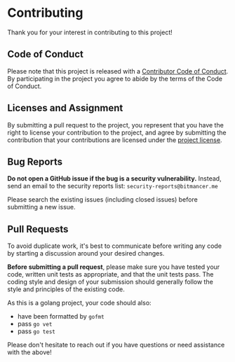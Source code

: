# Contributing

Thank you for your interest in contributing to this project!


## Code of Conduct

Please note that this project is released with a [Contributor Code of Conduct][conduct-url]. By participating in the project you agree to abide by the terms of the Code of Conduct.


## Licenses and Assignment

By submitting a pull request to the project, you represent that you have the right to license your contribution to the project, and agree by submitting the contribution that your contributions are licensed under the [project license][license-url].


## Bug Reports

__Do not open a GitHub issue if the bug is a security vulnerability.__ Instead, send an email to the security reports list: `security-reports@bitmancer.me`

Please search the existing issues (including closed issues) before submitting a new issue.


## Pull Requests

To avoid duplicate work, it's best to communicate before writing any code by starting a discussion around your desired changes.

__Before submitting a pull request__, please make sure you have tested your code, written unit tests as appropriate, and that the unit tests pass. The coding style and design of your submission should generally follow the style and principles of the existing code.

As this is a golang project, your code should also:
* have been formatted by `gofmt`
* pass `go vet`
* pass `go test`

Please don't hesitate to reach out if you have questions or need assistance with the above!


[conduct-url]: CODE_OF_CONDUCT.md
[license-url]: LICENSE.md

